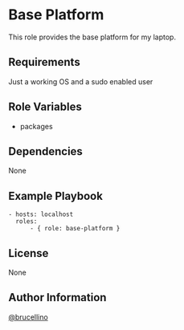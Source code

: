 # Base Platform

This role provides the base platform for my laptop.

## Requirements


Just a working OS and a sudo enabled user

## Role Variables

- packages

## Dependencies

None

## Example Playbook

```
- hosts: localhost
  roles:
      - { role: base-platform }
```


## License

None

## Author Information

[@brucellino](https://github.com/brucellino)